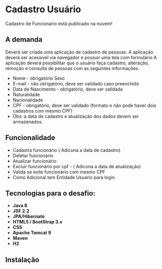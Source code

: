 # Cadastro Usuário
   Cadastro de Funcionario está publicado na nuvem!

## A demanda 
  Deverá ser criada uma aplicação de cadastro de pessoas. A aplicação deverá ser acessível via navegador e possuir uma tela com formulário A aplicação deverá possibilitar que o usuário faça cadastro, alteração, remoção e consulta de pessoas com as seguintes informações.

*  Nome - obrigatório Sexo
*  E-mail - não obrigatório, deve ser validado caso preenchido
*  Data de Nascimento - obrigatório, deve ser validada
*  Naturalidade
*  Nacionalidade
*  CPF - obrigatório, deve ser validado (formato e não pode haver dois cadastros com mesmo CPF)
*  Obs: a data de cadastro e atualização dos dados devem ser armazenados.

## Funcionalidade
* Cadastra funcionário ( Adicona a data de cadastro)
* Deletar funcionário
* Atualizar funcionário
* Excluir funcionário por cpf - ( Adicona a data de atualização)
* Valida se exite funcionário com mesmo CPF
* Como Adicional tem Entidade Usuario para login. 

## Tecnologias para o desafio:
* **Java 8**
* **JSF 2.2**
* **JPA/Hibernate**
* **HTML5 / BootStrap 3.x**
* **CSS**
* **Apache Tomcat 9** 
* **Maven**
* **H2**

## Instalação
